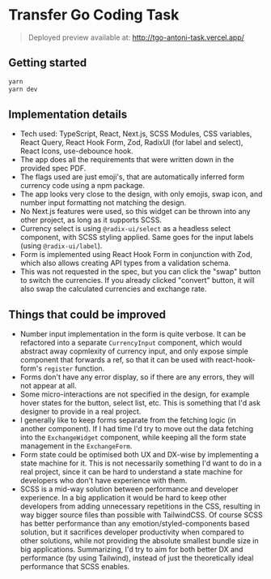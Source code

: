 # Transfer Go Coding Task

> Deployed preview available at: http://tgo-antoni-task.vercel.app/

## Getting started

```bash
yarn
yarn dev
```

## Implementation details

- Tech used: TypeScript, React, Next.js, SCSS Modules, CSS variables, React Query, React Hook Form, Zod, RadixUI (for label and select), React Icons, use-debounce hook.
- The app does all the requirements that were written down in the provided spec PDF.
- The flags used are just emoji's, that are automatically inferred form currency code using a npm package.
- The app looks very close to the design, with only emojis, swap icon, and number input formatting not matching the design.
- No Next.js features were used, so this widget can be thrown into any other project, as long as it supports SCSS.
- Currency select is using `@radix-ui/select` as a headless select component, with SCSS styling applied. Same goes for the input labels (using `@radix-ui/label`).
- Form is implemented using React Hook Form in conjunction with Zod, which also allows creating API types from a validation schema.
- This was not requested in the spec, but you can click the "swap" button to switch the currencies. If you already clicked "convert" button, it will also swap the calculated currencies and exchange rate.

## Things that could be improved

- Number input implementation in the form is quite verbose. It can be refactored into a separate `CurrencyInput` component, which would abstract away copmlexity of currency input, and only expose simple component that forwards a ref, so that it can be used with react-hook-form's `register` function.
- Forms don't have any error display, so if there are any errors, they will not appear at all.
- Some micro-interactions are not specified in the design, for example hover states for the button, select list, etc. This is something that I'd ask designer to provide in a real project.
- I generally like to keep forms separate from the fetching logic (in another component). If I had time I'd try to move out the data fetching into the `ExchangeWidget` component, while keeping all the form state management in the `ExchangeForm`.
- Form state could be optimised both UX and DX-wise by implementing a state machine for it. This is not necessarily something I'd want to do in a real project, since it can be hard to understand a state machine for developers who don't have experience with them.
- SCSS is a mid-way solution between performance and developer experience. In a big application it would be hard to keep other developers from adding unnecessary repetitions in the CSS, resulting in way bigger source files than possible with TailwindCSS. Of course SCSS has better performance than any emotion/styled-components based solution, but it sacrifices developer productivity when compared to other solutions, while not providing the absolute smallest bundle size in big applications. Summarizing, I'd try to aim for both better DX and performance (by using Tailwind), instead of just the theoretically ideal performance that SCSS enables.
